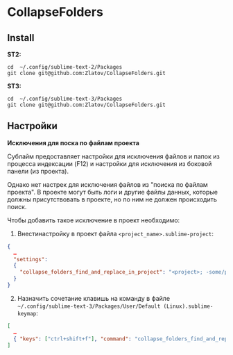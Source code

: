 # CollapseFolders

## Install

__ST2:__

```
cd  ~/.config/sublime-text-2/Packages
git clone git@github.com:Zlatov/CollapseFolders.git
```

__ST3:__

```
cd  ~/.config/sublime-text-3/Packages
git clone git@github.com:Zlatov/CollapseFolders.git
```

## Настройки

__Исключения для поска по файлам проекта__

Сублайм предоставляет настройки для исключения файлов и папок из процесса
индексации (F12) и настройки для исключения из боковой панели (из проекта).

Однако нет настрек для исключения файлов из "поиска по файлам проекта". В
проекте могут быть логи и другие файлы данных, которые должны присутствовать в
проекте, но по ним не должен происходить поиск.

Чтобы добавить такое исключение в проект необходимо:

1. Внестинастройку в проект файла `<project_name>.sublime-project`:

```json
{
  …
  "settings":
  {
    "collapse_folders_find_and_replace_in_project": "<project>; -some/path/; -*.file_ext"
  }
}
```

2. Назначить сочетание клавишь на команду в файле
`~/.config/sublime-text-3/Packages/User/Default (Linux).sublime-keymap`:

```json
[
  …
  { "keys": ["ctrl+shift+f"], "command": "collapse_folders_find_and_replace_in_project" }
]
```
